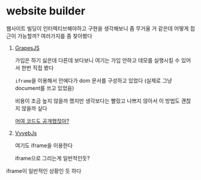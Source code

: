 # website builder

웹사이트 빌딩이 인터렉티브해야하고 구현을 생각해보니 좀 무거울 거 같은데 어떻게 접근이 가능할까? 여러가지를 좀 찾아봤다

1. [GrapesJS](https://grapesjs.com/)

   가입은 하기 싫은데 다른데 보다보니 여기는 가입 안하고 데모를 실행시킬 수 있어서 한번 직접 봤다

   `iframe`을 이용해서 안에다가 dom 문서를 구성하고 있었다 (실제로 그냥 document를 쓰고 있었음)

   비용이 조금 높지 않을까 했지만 생각보다는 빨랐고 나쁘지 않아서 이 방법도 괜찮지 않을까 싶다

   [머여 코드도 공개했잖아?](https://github.com/artf/grapesjs)

2. [VvvebJs](https://github.com/givanz/VvvebJs)

   여기도 iframe을 이용한다

   iframe으로 그리는게 일반적인듯?

iframe이 일반적인 상황인 듯 하다


